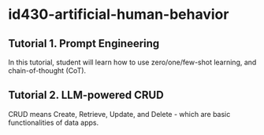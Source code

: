 # id430-artificial-human-behavior


## Tutorial 1. Prompt Engineering
In this tutorial, student will learn how to use zero/one/few-shot learning, and chain-of-thought (CoT). 


## Tutorial 2. LLM-powered CRUD
CRUD means Create, Retrieve, Update, and Delete - which are basic functionalities of data apps. 

